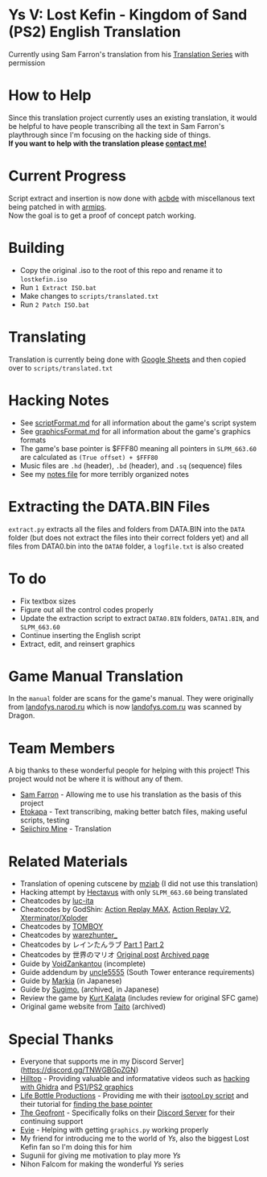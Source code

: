 # Ys V: Lost Kefin - Kingdom of Sand (PS2) English Translation
Currently using Sam Farron's translation from his [Translation Series](https://www.youtube.com/playlist?list=PLoD4gkRCJkUcgfpU5puBqYy5DX-RJK--b) with permission  

# How to Help
Since this translation project currently uses an existing translation, it would be helpful to have people transcribing all the text in Sam Farron's playthrough since I'm focusing on the hacking side of things.  
**If you want to help with the translation please [contact me!](https://kaisaan.github.io/pages/contact)**

# Current Progress  
Script extract and insertion is now done with [acbde](https://www.romhacking.net/utilities/1392/) with miscellanous text being patched in with [armips](https://github.com/Kingcom/armips).  
Now the goal is to get a proof of concept patch working.

# Building
- Copy the original .iso to the root of this repo and rename it to `lostkefin.iso`
- Run `1 Extract ISO.bat`
- Make changes to `scripts/translated.txt`
- Run `2 Patch ISO.bat`

# Translating
Translation is currently being done with [Google Sheets](https://docs.google.com/spreadsheets/d/1kcEely3uIDJAifqj9kn16Bky8mBBoed03CgAwd4B0W8/edit?usp=sharing) and then copied over to `scripts/translated.txt`

# Hacking Notes
- See [scriptFormat.md](https://github.com/Kaisaan/lostkefin/blob/main/scriptFormat.md) for all information about the game's script system
- See [graphicsFormat.md](https://github.com/Kaisaan/lostkefin/blob/main/graphicsFormat.md) for all information about the game's graphics formats
- The game's base pointer is $FFF80 meaning all pointers in `SLPM_663.60` are calculated as `(True offset) + $FFF80`
- Music files are `.hd` (header), `.bd` (header), and `.sq` (sequence) files
- See my [notes file](https://github.com/Kaisaan/lostkefin/blob/main/notes.txt) for more terribly organized notes

# Extracting the DATA.BIN Files
`extract.py` extracts all the files and folders from DATA.BIN into the `DATA` folder (but does not extract the files into their correct folders yet) and all files from DATA0.bin into the `DATA0` folder, a `logfile.txt` is also created

# To do
- Fix textbox sizes
- Figure out all the control codes properly
- Update the extraction script to extract `DATA0.BIN` folders, `DATA1.BIN`, and `SLPM_663.60`
- Continue inserting the English script
- Extract, edit, and reinsert graphics

# Game Manual Translation
In the `manual` folder are scans for the game's manual. They were originally from [landofys.narod.ru](https://landofys.narod.ru/) which is now [landofys.com.ru](http://landofys.com.ru/) was scanned by Dragon.

# Team Members
A big thanks to these wonderful people for helping with this project! This project would not be where it is without any of them.  
- [Sam Farron](https://www.youtube.com/@samfarron) - Allowing me to use his translation as the basis of this project
- [Etokapa](https://github.com/Etokapa/) - Text transcribing, making better batch files, making useful scripts, testing
- [Seiichiro Mine](https://github.com/SeiichiroMine) - Translation

# Related Materials
- Translation of opening cutscene by [mziab](https://www.romhacking.net/forum/index.php?topic=28379.0) (I did not use this translation)
- Hacking attempt by [Hectavus](https://zenhax.com/viewtopic.php@t=15249.html) with only `SLPM_663.60` being translated
- Cheatcodes by [luc-ita](https://gamehacking.org/game/100384)
- Cheatcodes by GodShin: [Action Replay MAX](https://www.european-codebase.de/daten.php?system=ps2&act=detail1&id=8253), [Action Replay V2](https://www.european-codebase.de/daten.php?system=ps2&act=detail1&id=8252), [Xterminator/Xploder](https://www.european-codebase.de/daten.php?system=ps2&act=detail1&id=8251)
- Cheatcodes by [TOMBOY](https://blog.goo.ne.jp/touffu/e/c484169262662f0dd6632c97c6c695c7)
- Cheatcodes by [warezhunter_](https://psx-core.ru/forum/2-51-45)
- Cheatcodes by レインたんラブ [Part 1](https://jp.wazap.com/cheat/%E3%82%B3%E3%83%BC%E3%83%89/521993/) [Part 2](https://jp.wazap.com/cheat/%E3%82%B3%E3%83%BC%E3%83%89%EF%BC%92/522889/)
- Cheatcodes by 世界のマリオ [Original post](https://jp.wazap.com/cheat/%E5%85%A8%E3%82%A8%E3%83%AC%E3%83%A1%E3%83%B3%E3%83%88%EF%BC%99%EF%BC%99%EF%BC%99%EF%BC%99/434220/) [Archived page](https://web.archive.org/web/20150104205942/http://www17.ocn.ne.jp:80/~altcodex/ys5.htm)
- Guide by [VoidZankantou](https://gamefaqs.gamespot.com/ps2/921272-ys-v-lost-kefin-kingdom-of-sand/faqs/44007) (incomplete)
- Guide addendum by [uncle5555](https://gamefaqs.gamespot.com/ps2/921272-ys-v-lost-kefin-kingdom-of-sand/answers/71872-help-with-getting-into-the-south-tower) (South Tower enterance requirements)
- Guide by [Markia](http://maturikasann.web.fc2.com/a/1/falcom/ystop/5ps2/5ps2.html) (in Japanese)
- Guide by [Sugimo.](https://web.archive.org/web/20090922030050/http://homepage1.nifty.com:80/sugimo/falcom/ys/ys5guide2.htm) (archived, in Japanese)
- Review the game by [Kurt Kalata](http://www.hardcoregaming101.net/ys-v-ushinawareta-suna-no-miyako-kefin/) (includes review for original SFC game)
- Original game website from [Taito](https://web.archive.org/web/20070804063125/http://www.taito.co.jp/d3/cp/ys/ys5/) (archived)

# Special Thanks
- Everyone that supports me in my Discord Server](https://discord.gg/TNWGBGpZGN)
- [Hilltop](https://x.com/HilltopWorks) - Providing valuable and informatative videos such as [hacking with Ghidra](https://youtu.be/qCEZC3cPc1s) and [PS1/PS2 graphics](https://youtu.be/lePKUCYakqM)
- [Life Bottle Productions](https://www.lifebottle.org/#/) - Providing me with their [isotool.py script](https://github.com/lifebottle/PythonLib/blob/main/isotool.py) and their tutorial for [finding the base pointer](https://youtu.be/q5aEj-aSw50)
- [The Geofront](https://geofront.esterior.net/) - Specifically folks on their [Discord Server](https://discord.gg/sXx2Ck6Cxn) for their continuing support
- [Evie](https://github.com/Epicpkmn11) - Helping with getting `graphics.py` working properly
- My friend for introducing me to the world of *Ys*, also the biggest Lost Kefin fan so I'm doing this for him
- Sugunii for giving me motivation to play more *Ys*
- Nihon Falcom for making the wonderful *Ys* series
